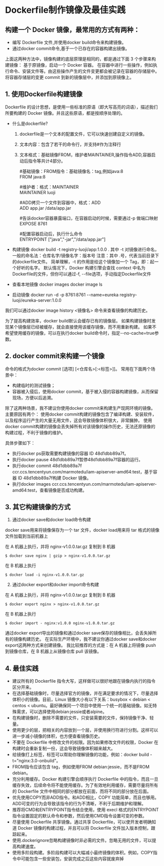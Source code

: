 # Dockerfile制作镜像及最佳实践

## 构建一个 Docker 镜像，最常用的方式有两种：
- 编写 Dockerfile 文件,并使用docker build命令来构建镜像。
- 通过docker commit命令,基于一个已存在的容器构建出镜像。

上面这两种方法中，镜像构建的底层原理是相同的，都是通过下面 3 个步骤来构建镜像：
基于原镜像，启动一个 Docker 容器。
在容器中进行一些操作，例如执行命令、安装文件等。由这些操作产生的文件变更都会被记录在容器的存储层中。
将容器存储层的变更 commit 到新的镜像层中，并添加到原镜像上。

## 1. 使用Dockerfile构建镜像
Dockerfile 的设计思想，是使用一些标准的原语（即大写高亮的词语），描述我们所要构建的 Docker 镜像。并且这些原语，都是按顺序处理的。

- 什么是dockerfile?
  1) dockerfile是一个文本的配置文件，它可以快速创建自定义的镜像。
  2) 文本内容：包含了若干的命令行，并支持#作为注释行
  3) 文本格式：基础镜像FROM，维护者MAINTAINER,操作指令ADD,容器启动后指令等共计4部分。

      #基础镜像：FROM指令：基础镜像名：tag,例如java:8<br>
      FROM java:8

      #维护者：格式：MAINTAINER <name><br>
      MAINTAINER luoji

      #ADD拷贝一个文件到容器中，格式：ADD <src> <dest><br>
      ADD app.jar  /data/app.jar

      #告诉docker容器暴露端口，在容器启动的时候，需要通过-p 做端口映射<br>
      EXPOSE 8761

      #配置容器启动后，执行什么命令<br>
      ENTRYPOINT ["java","-jar","/data/app.jar"]

- 构建镜像
  docker build -t registry-luoji/app:1.0.0 .
  其中 -t 对镜像进行命名，一般的命名法：仓库名字/镜像名字：版本号
  注意：其中 .号，代表当前目录下的dockerfile文件。
  简单理解，-t 的作用是给这个镜像加一个 Tag，即：起一个好听的名字。
  默认情况下，Docker 构建引擎会查找 context 中名为Dockerfile的文件，但你可以通过-f, --file选项，手动指定Dockerfile文件

- 查看本地镜像
  docker images
  docker image ls
  
- 启动镜像
  docker run -d -p 8761:8761 --name=eureka registry-luoji/eureka-server:1.0.0
  
我们可以通过docker image history <镜像名> 命令来查看镜像的构建历史。

为了提高构建效率，docker build默认会缓存已有的镜像层。
如果构建镜像时发现某个镜像层已经被缓存，就会直接使用该缓存镜像，而不用重新构建。
如果不希望使用缓存的镜像，可以在执行docker build命令时，指定--no-cache=true参数。
  

## 2. docker commit来构建一个镜像
命令的格式为docker commit [选项] [<仓库名>[:<标签>]]。 
常用在下面两个场景中：
- 构建临时的测试镜像；
- 容器被入侵后，使用docker commit，基于被入侵的容器构建镜像，从而保留现场，方便以后追溯。

除了这两种场景，我不建议你使用docker commit来构建生产现网环境的镜像。主要原因有两个：
使用docker commit构建的镜像包含了编译构建、安装软件，以及程序运行产生的大量无用文件，这会导致镜像体积很大，非常臃肿。
使用docker commit构建的镜像会丢失掉所有对该镜像的操作历史，无法还原镜像的构建过程，不利于镜像的维护。

具体步骤如下：
- 执行docker ps获取需要构建镜像的容器 ID 48d1dbb89a7f。
- 执行docker pause 48d1dbb89a7f暂停48d1dbb89a7f容器的运行。
- 执行docker commit 48d1dbb89a7f ccr.ccs.tencentyun.com/marmotedu/iam-apiserver-amd64:test，基于容器 ID 48d1dbb89a7f构建 Docker 镜像。
- 执行docker images ccr.ccs.tencentyun.com/marmotedu/iam-apiserver-amd64:test，查看镜像是否成功构建。

 
## 3. 其它构建镜像的方式
1) 通过docker save和docker load命令构建

docker save用来将镜像保存为一个 tar 文件，docker load用来将 tar 格式的镜像文件加载到当前机器上

在 A 机器上执行，并将 nginx-v1.0.0.tar.gz 复制到 B 机器
```
$ docker save nginx | gzip > nginx-v1.0.0.tar.gz
```

在 B 机器上执行
```
$ docker load -i nginx-v1.0.0.tar.gz
```

2) 通过docker export和docker import命令构建

在 A 机器上执行，并将 nginx-v1.0.0.tar.gz 复制到 B 机器
```
$ docker export nginx > nginx-v1.0.0.tar.gz
```

在 B 机器上执行
```
$ docker import - nginx:v1.0.0 nginx-v1.0.0.tar.gz
```

通过docker export导出的镜像和通过docker save保存的镜像相比，会丢失掉所有的镜像构建历史。
在实际生产环境中，我不建议你通过docker save和docker export这两种方式来创建镜像。
我比较推荐的方式是：在 A 机器上将镜像 push 到镜像仓库，在 B 机器上从镜像仓库 pull 该镜像。


## 4. 最佳实践
- 建议所有的 Dockerfile 指令大写，这样做可以很好地跟在镜像内执行的指令区分开来。
- 在选择基础镜像时，尽量选择官方的镜像，并在满足要求的情况下，尽量选择体积小的镜像。目前，Linux 镜像大小有以下关系：busybox < debian < centos < ubuntu。最好确保同一个项目中使用一个统一的基础镜像。如无特殊需求，可以选择使用debian:jessie或者alpine。
- 在构建镜像时，删除不需要的文件，只安装需要的文件，保持镜像干净、轻量。
- 使用更少的层，把相关的内容放到一个层，并使用换行符进行分割。这样可以进一步减小镜像的体积，也方便查看镜像历史。
- 不要在 Dockerfile 中修改文件的权限。因为如果修改文件的权限，Docker 在构建时会重新复制一份，这会导致镜像体积越来越大。
- 给镜像打上标签，标签可以帮助你理解镜像的功能，例如：docker build -t="nginx:3.0-onbuild"。
- FROM指令应该包含 tag，例如使用FROM debian:jessie，而不是FROM debian。
- 充分利用缓存。Docker 构建引擎会顺序执行 Dockerfile 中的指令，而且一旦缓存失效，后续命令将不能使用缓存。为了有效地利用缓存，需要尽量将所有的 Dockerfile 文件中相同的部分都放在前面，而将不同的部分放在后面。
- 优先使用COPY而非ADD指令。和ADD相比，COPY 功能简单，而且也够用。ADD可变的行为会导致该指令的行为不清晰，不利于后期维护和理解。
- 推荐将CMD和ENTRYPOINT指令结合使用，使用 execl 格式的ENTRYPOINT指令设置固定的默认命令和参数，然后使用CMD指令设置可变的参数。
- 尽量使用 Dockerfile 共享镜像。通过共享 Dockerfile，可以使开发者明确知道 Docker 镜像的构建过程，并且可以将 Dockerfile 文件加入版本控制，跟踪起来。
- 使用.dockerignore忽略构建镜像时非必需的文件。忽略无用的文件，可以提高构建速度。
- 使用多阶段构建。多阶段构建可以大幅减小最终镜像的体积。例如，COPY指令中可能包含一些安装包，安装完成之后这些内容就废弃掉
